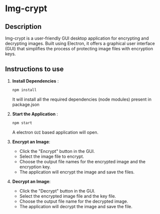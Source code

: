 # Img-crypt

## Description
Img-crypt is a user-friendly GUI desktop application for encrypting and decrypting images. Built using Electron, it offers a graphical user interface (GUI) that simplifies the process of protecting image files with encryption keys.

## Instructions to use
1. **Install Dependencies** :
    ```bash
    npm install
    ```
    It will install all the required dependencies (node modules) present in package.json 

2. **Start the Application** :
    ```bash
    npm start
    ```
    A electron `GUI` based application will open.
3. **Encrypt an Image**:
    - Click the "Encrypt" button in the GUI.
    - Select the image file to encrypt.
    - Choose the output file names for the encrypted image and the encryption key.
    - The application will encrypt the image and save the files.

4. **Decrypt an Image**:
    - Click the "Decrypt" button in the GUI.
    - Select the encrypted image file and the key file.
    - Choose the output file name for the decrypted image.
    - The application will decrypt the image and save the file.
